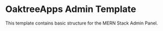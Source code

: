# OaktreeApps Admin Template

This template contains basic structure for the MERN Stack Admin Panel.
